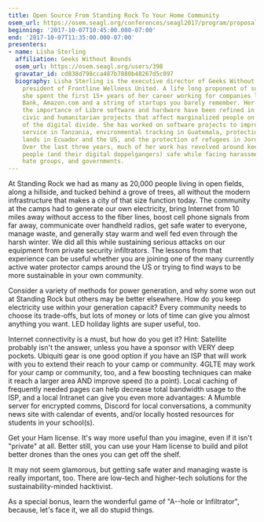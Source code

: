 ```yaml
---
title: Open Source From Standing Rock To Your Home Community
osem_url: https://osem.seagl.org/conferences/seagl2017/program/proposals/314
beginning: '2017-10-07T10:45:00.000-07:00'
end: '2017-10-07T11:35:00.000-07:00'
presenters:
- name: Lisha Sterling
  affiliation: Geeks Without Bounds
  osem_url: https://osem.seagl.org/users/398
  gravatar_id: cd838d798cca487b7880b48267d5c097
  biography: Lisha Sterling is the executive director of Geeks Without Bounds and
    president of Frontline Wellness United. A life long proponent of software freedom,
    she spent the first 15+ years of her career working for companies like Wells Fargo
    Bank, Amazon.com and a string of startups you barely remember. Her ideas about
    the importance of Libre software and hardware have been refined in the fires of
    civic and humanitarian projects that affect marginalized people on the outside
    of the digital divide. She has worked on software projects to improve public water
    service in Tanzania, environmental tracking in Guatemala, protection of indigenous
    lands in Ecuador and the US, and the protection of refugees in Jordan and Mexico.
    Over the last three years, much of her work has revolved around keeping vulnerable
    people (and their digital doppelgangers) safe while facing harassment from individuals,
    hate groups, and governments.
---
```


At Standing Rock we had as many as 20,000 people living in open fields, along a hillside, and tucked behind a grove of trees, all without the modern infrastructure that makes a city of that size function today. The community at the camps had to generate our own electricity, bring Internet from 10 miles away without access to the fiber lines, boost cell phone signals from far away, communicate over handheld radios, get safe water to everyone, manage waste, and generally stay warm and well fed even through the harsh winter. We did all this while sustaining serious attacks on our equipment from private security infiltrators. The lessons from that experience can be useful whether you are joining one of the many currently active water protector camps around the US or trying to find ways to be more sustainable in your own community.

Consider a variety of methods for power generation, and why some won out at Standing Rock but others may be better elsewhere. How do you keep electricity use within your generation capacit? Every community needs to choose its trade-offs, but lots of money or lots of time can give you almost anything you want. LED holiday lights are super useful, too.

Internet connectivity is a must, but how do you get it? Hint: Satellite probably isn't the answer, unless you have a sponsor with VERY deep pockets. Ubiquiti gear is one good option if you have an ISP that will work with you to extend their reach to your camp or community. 4GLTE may work for your camp or community, too, and a few boosting techniques can make it reach a larger area AND improve speed (to a point). Local caching of frequently needed pages can help decrease total bandwidth usage to the ISP, and a local Intranet can give you even more advantages: A Mumble server for encrypted comms, Discord for local conversations, a community news site with calendar of events, and/or locally hosted resources for students in your school(s).

Get your Ham license. It's way more useful than you imagine, even if it isn't "private" at all. Better still, you can use your Ham license to build and pilot better drones than the ones you can get off the shelf.

It may not seem glamorous, but getting safe water and managing waste is really important, too. There are low-tech and higher-tech solutions for the sustainability-minded hacktivist.

As a special bonus, learn the wonderful game of "A--hole or Infiltrator", because, let's face it, we all do stupid things.
